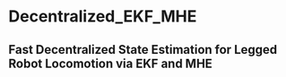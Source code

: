 # Decentralized_EKF_MHE
## Fast Decentralized State Estimation for Legged Robot Locomotion via EKF and MHE